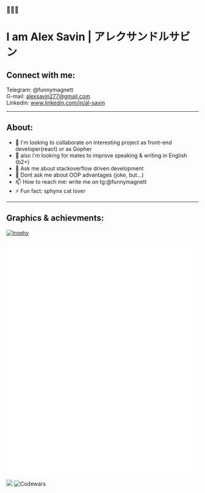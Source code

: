 
### 👋👋👋


# I am Alex Savin | アレクサンドルサビン <br> #

## Connect with me:<br>

Telegram: @funnymagnett <br>
G-mail: alexsavin277@gmail.com <br>
Linkedin: www.linkedin.com/in/al-savin <br>
<hr>

## About:<br>
- 👯 I'm looking to collaborate on interesting project as front-end developer(react) or as Gopher<br>
- 👯 also i'm looking for mates to improve speaking & writing in English (b2+)<br>
- 💬 Ask me about stackoverflow driven development <br>
- 💬 Dont ask me about OOP advantages  (joke, but...)  <br>
- 📫 How to reach me: write me on tg:@funnymagnett<br>
- ⚡ Fun fact: sphynx cat lover <br>
<hr>

## Graphics & achievments:<br>

[![trophy](https://github-profile-trophy.vercel.app/?username=SashaSavin&column=3&margin-w=15&margin-h=15&theme=tokyonight)](https://github.com/ryo-ma/github-profile-trophy)

<!-- If you're using "main" as default branch -->
![Metrics](https://github.com/SashaSavin/SashaSavin/blob/main/github-metrics.svg)


 ![](https://komarev.com/ghpvc/?username=SashaSavin&style=flat-square)
 ![Codewars](https://www.codewars.com/users/al-25/badges/large)
 
